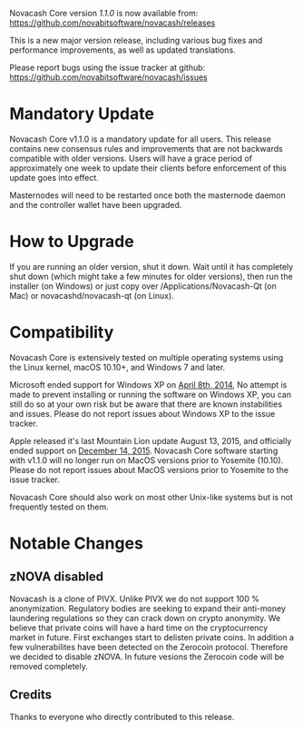 Novacash Core version *1.1.0* is now available from:  <https://github.com/novabitsoftware/novacash/releases>

This is a new major version release, including various bug fixes and performance improvements, as well as updated translations.

Please report bugs using the issue tracker at github: <https://github.com/novabitsoftware/novacash/issues>


Mandatory Update
==============

Novacash Core v1.1.0 is a mandatory update for all users. This release contains new consensus rules and improvements that are not backwards compatible with older versions. Users will have a grace period of approximately one week to update their clients before enforcement of this update goes into effect.

Masternodes will need to be restarted once both the masternode daemon and the controller wallet have been upgraded.


How to Upgrade
==============

If you are running an older version, shut it down. Wait until it has completely shut down (which might take a few minutes for older versions), then run the installer (on Windows) or just copy over /Applications/Novacash-Qt (on Mac) or novacashd/novacash-qt (on Linux).


Compatibility
==============

Novacash Core is extensively tested on multiple operating systems using the Linux kernel, macOS 10.10+, and Windows 7 and later.

Microsoft ended support for Windows XP on [April 8th, 2014](https://www.microsoft.com/en-us/WindowsForBusiness/end-of-xp-support), No attempt is made to prevent installing or running the software on Windows XP, you can still do so at your own risk but be aware that there are known instabilities and issues. Please do not report issues about Windows XP to the issue tracker.

Apple released it's last Mountain Lion update August 13, 2015, and officially ended support on [December 14, 2015](http://news.fnal.gov/2015/10/mac-os-x-mountain-lion-10-8-end-of-life-december-14/). Novacash Core software starting with v1.1.0 will no longer run on MacOS versions prior to Yosemite (10.10). Please do not report issues about MacOS versions prior to Yosemite to the issue tracker.

Novacash Core should also work on most other Unix-like systems but is not frequently tested on them.

 
Notable Changes
==============

## zNOVA disabled

Novacash is a clone of PIVX. Unlike PIVX we do not support 100 % anonymization. Regulatory bodies are seeking to expand their anti-money laundering regulations so they can crack down on crypto anonymity. We believe that private coins will have a hard time on the cryptocurrency market in future. First exchanges start to delisten private coins. In addition a few vulnerabilites have been detected on the Zerocoin protocol. Therefore we decided to disable zNOVA. In future vesions the Zerocoin code will be removed completely.

## Credits

Thanks to everyone who directly contributed to this release.

